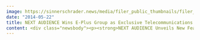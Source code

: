 ```yaml
---
image: https://sinnerschrader.news/media/filer_public_thumbnails/filer_public/18/e1/18e1bfad-e63e-45f5-8568-ca6462e45c49/varfoldersdjk8pxf42x64d8fxslz8jcc8fc0000gnttmp_l365t__480x288_q85_crop_subsampling-2_upscale.jpg
date: "2014-05-22"
title: NEXT AUDIENCE Wins E-Plus Group as Exclusive Telecommunications Partner
content: <div class="newsbody"><p><strong>NEXT AUDIENCE Unveils New Features.</strong></p><p>The E-Plus Group is increasingly using Adserver and Audience Management technology from NEXT AUDIENCE, a 100-percent subsidiary of SinnerSchrader AG, for its digital marketing.</p><p>The E-Plus Group, Germany's third largest mobile telecommunications network operator, is interested in providing its more than 25 million customers with solutions and answers to meet their needs, rather than overloading them with advertising.</p><p>NEXT AUDIENCE technology serves ads that are appropriate for the user and the point in time. The E-Plus Group is NEXT AUDIENCE’s exclusive telecommunication partner.</p><p>The new features of the NEXT AUDIENCE PLATFORM allows the E-Plus Group to use dynamic advertising materials to advertise differently to customers than to non-customers. Based on specific profile logics, the new technology serves display, affiliate and real time advertising (RTA), newsletter and website ads in a targeted way. By focusing on relevant users, it massively reduces scatter losses.</p><p>To ensure targeted ad serving, data stored on the server from earlier campaigns, from the website and from CRM data is incorporated in customer communications as profiles. User recognition and ad targeting is carried out across devices and brands.</p><p>Roland Dömges (picture), ‪Head of Paid Online Traffic at the E-Plus Group&#58; "We place particular value on significant cross-brand increases in the efficiency of media investments. Using data stored on the server and the integrated CRM data, we can identify user preferences and can use dynamic advertising materials to target them with a significantly higher hit rate than with traditional non-targeted campaigns." ‬‬‬‬‬</p><p>Torsten Ahlers, CEO of NEXT AUDIENCE, adds&#58; "Our new features and comprehensive data aggregation give advertisers a much more economical way to generate relevant traffic. Traditional non-targeted reach campaigns with their scatter losses become a thing of the past. And&#58; NEXT AUDIENCE technology lets advertisers use their CRM and business intelligence data for campaign modulation without having to divulge their data to other market participants."</p><p><strong>About NEXT AUDIENCE</strong></p><p>NEXT AUDIENCE GmbH, a 100 percent subsidiary of SinnerSchrader AG, is a Hamburg-based provider of technologies created specifically for online advertisers. NEXT AUDIENCE represents next-generation data management and ad-serving. The new NEXT AUDIENCE PLATFORM offers advertisers customised technology for delivery, tracking and optimising data-driven online marketing that enables advertisers to control their campaigns themselves. Notable advertisers including Base, Bigpoint, Friendscout24, Gotha, mirapodo, MyToys.de, norisbank and Tchibo already use NEXT AUDIENCE technology. www.next-audience.com</p><p><strong>About the E-Plus Group</strong></p><p>The E-Plus Group, headquartered in Dusseldorf, is Germany's third largest mobile carrier. More than 25 million customers make calls, text or send data on the E-Plus network. With a turnover of 3.2 billion euros, the company is the largest foreign holding of its parent company KPN. The E-Plus Group has pursued its multi-brand strategy since 2005 and appeals to a variety of different target groups with affordable offerings. BASE, E-Plus, simyo, yourfone.de and AY YILDIZ are among its strong brands, and its partners include MedionMobile (AldiTalk), the ADAC, MTV and Naturschutzbund (NABU e.V.). Innovative business models, modern structures and strong partnerships have helped the E-Plus Group expand its market position and develop more dynamically and profitably than the overall mobile communications industry.</p></div>
---
```

